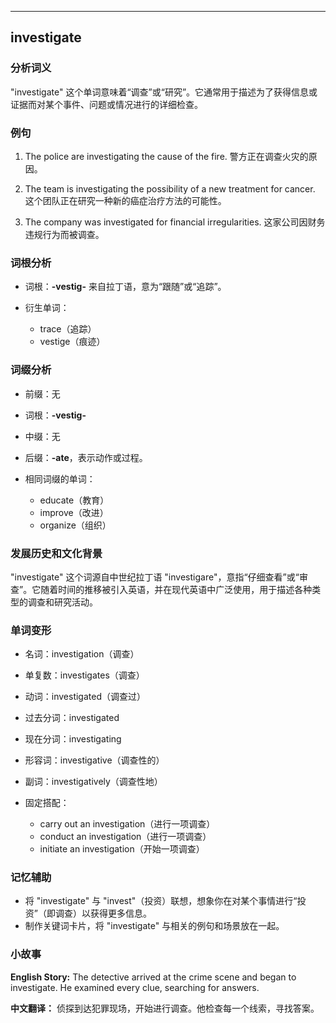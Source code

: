 
---------------
## investigate
### 分析词义
"investigate" 这个单词意味着“调查”或“研究”。它通常用于描述为了获得信息或证据而对某个事件、问题或情况进行的详细检查。

### 例句
1. The police are investigating the cause of the fire.
   警方正在调查火灾的原因。

2. The team is investigating the possibility of a new treatment for cancer.
   这个团队正在研究一种新的癌症治疗方法的可能性。

3. The company was investigated for financial irregularities.
   这家公司因财务违规行为而被调查。

### 词根分析
- 词根：**-vestig-** 来自拉丁语，意为“跟随”或“追踪”。

- 衍生单词：
  - trace（追踪）
  - vestige（痕迹）

### 词缀分析
- 前缀：无
- 词根：**-vestig-**
- 中缀：无
- 后缀：**-ate**，表示动作或过程。

- 相同词缀的单词：
  - educate（教育）
  - improve（改进）
  - organize（组织）

### 发展历史和文化背景
"investigate" 这个词源自中世纪拉丁语 "investigare"，意指“仔细查看”或“审查”。它随着时间的推移被引入英语，并在现代英语中广泛使用，用于描述各种类型的调查和研究活动。

### 单词变形
- 名词：investigation（调查）
- 单复数：investigates（调查）
- 动词：investigated（调查过）
- 过去分词：investigated
- 现在分词：investigating
- 形容词：investigative（调查性的）
- 副词：investigatively（调查性地）

- 固定搭配：
  - carry out an investigation（进行一项调查）
  - conduct an investigation（进行一项调查）
  - initiate an investigation（开始一项调查）

### 记忆辅助
- 将 "investigate" 与 "invest"（投资）联想，想象你在对某个事情进行“投资”（即调查）以获得更多信息。
- 制作关键词卡片，将 "investigate" 与相关的例句和场景放在一起。

### 小故事
**English Story:**
The detective arrived at the crime scene and began to investigate. He examined every clue, searching for answers.

**中文翻译：**
侦探到达犯罪现场，开始进行调查。他检查每一个线索，寻找答案。

